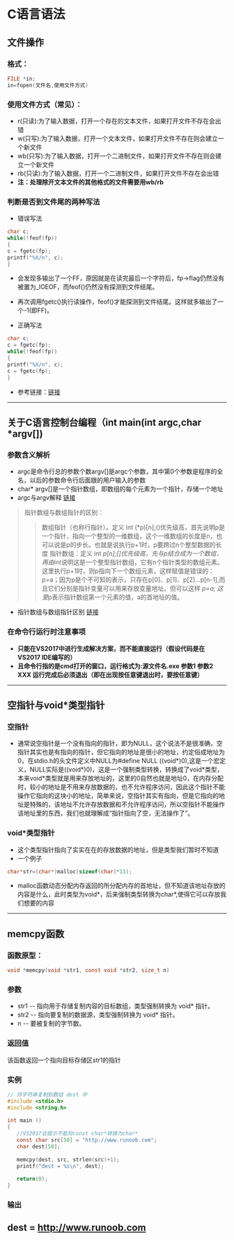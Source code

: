 # C语言语法
## 文件操作
### 格式：
```c
FILE *in;
in=fopen(文件名,使用文件方式)
```
### 使用文件方式（常见）：
   * r(只读):为了输入数据，打开一个存在的文本文件，如果打开文件不存在会出错
   * w(只写):为了输入数据，打开一个文本文件，如果打开文件不存在则会建立一个新文件
   * wb(只写):为了输入数据，打开一个二进制文件，如果打开文件不存在则会建立一个新文件
   * rb(只读):为了输入数据，打开一个二进制文件，如果打开文件不存在会出错
   * __注：处理除开文本文件的其他格式的文件需要用wb/rb__
### 判断是否到文件尾的两种写法
   * 错误写法
```c
char c;
while(!feof(fp))
{
c = fgetc(fp);
printf("%X/n", c); 
}
```
   * 会发现多输出了一个FF，原因就是在读完最后一个字符后，fp->flag仍然没有被置为_IOEOF，而feof()仍然没有探测到文件结尾。
   * 再次调用fgetc()执行读操作，feof()才能探测到文件结尾。这样就多输出了一个-1(即FF)。
    
   * 正确写法
   ```c
   char c;
c = fgetc(fp);
while(!feof(fp))
{
printf("%X/n", c); 
c = fgetc(fp);
} 
   ```
   * 参考链接：[链接](https://blog.csdn.net/woaisia/article/details/46441449?utm_source=blogxgwz1)
----
## 关于C语言控制台编程（int main(int argc,char *argv[])
### 参数含义解析
   * argc是命令行总的参数个数argv[]是argc个参数，其中第0个参数是程序的全名，以后的参数命令行后面跟的用户输入的参数
   * char* argv[]是一个指针数组，即数组的每个元素为一个指针，存储一个地址
   * argc与argv解释 [链接](https://blog.csdn.net/hopeneversleep/article/details/55798722)
   > 指针数组与数组指针的区别：
   >> 数组指针（也称行指针）。定义 int (*p)[n];()优先级高，首先说明p是一个指针，指向一个整型的一维数组，这个一维数组的长度是n，也可以说是p的步长。也就是说执行p+1时，p要跨过n个整型数据的长度
   >> 指针数组：定义 int *p[n];[]优先级高，先与p结合成为一个数组，再由int*说明这是一个整型指针数组，它有n个指针类型的数组元素。这里执行p+1时，则p指向下一个数组元素，这样赋值是错误的：p=a；因为p是个不可知的表示，只存在p[0]、p[1]、p[2]...p[n-1],而且它们分别是指针变量可以用来存放变量地址。但可以这样 *p=a; 这里*p表示指针数组第一个元素的值，a的首地址的值。
   * 指针数组与数组指针区别 [链接](https://www.cnblogs.com/mq0036/p/3382732.html)
### 在命令行运行时注意事项
   * __只能在VS2017中进行生成解决方案，而不能直接运行（假设代码是在VS2017 IDE编写的）__
   * __且命令行指的是cmd打开的窗口，运行格式为:源文件名.exe 参数1 参数2 XXX 运行完成后必须退出（即在出现按任意键退出时，要按任意键）__
---
## 空指针与void\*类型指针
### 空指针
* 通常说空指针是一个没有指向的指针，即为NULL，这个说法不是很准确，空指针其实也是有指向的指针，但它指向的地址是很小的地址，约定俗成地址为0，在stdio.h的头文件定义中NULL为#define NULL ((void*)0),这是一个宏定义，NULL实际是((void*)0)，这是一个强制类型转换，转换成了void\*类型，本来void\*类型就是用来存放地址的，这里的0自然也就是地址0，在内存分配时，较小的地址是不用来存放数据的，也不允许程序访问，因此这个指针不能操作它指向的这块小的地址，简单来说，空指针其实有指向，但是它指向的地址是特殊的，该地址不允许存放数据和不允许程序访问，所以空指针不能操作该地址里的东西，我们也就理解成“指针指向了空，无法操作了”。
### void\*类型指针
* 这个类型指针指向了实实在在的存放数据的地址，但是类型我们暂时不知道
* 一个例子
```C
char*str=(char*)malloc(sizeof(char)*13);
```
* malloc函数动态分配内存返回的所分配内存的首地址，但不知道该地址存放的内容是什么，此时类型为void\*，后来强制类型转换为char*,使得它可以存放我们想要的内容
----
## memcpy函数
### 函数原型：
```C
void *memcpy(void *str1, const void *str2, size_t n)
```
### 参数
* str1 -- 指向用于存储复制内容的目标数组，类型强制转换为 void* 指针。
* str2 -- 指向要复制的数据源，类型强制转换为 void* 指针。
* n -- 要被复制的字节数。
### 返回值
该函数返回一个指向目标存储区str1的指针
### 实例
```C
// 将字符串复制到数组 dest 中
#include <stdio.h>
#include <string.h>
 
int main ()
{
   //VS2017会提示不能将const char*转换为char*
   const char src[50] = "http://www.runoob.com";
   char dest[50];
 
   memcpy(dest, src, strlen(src)+1);
   printf("dest = %s\n", dest);
   
   return(0);
}

```
### 输出
dest = http://www.runoob.com
---
